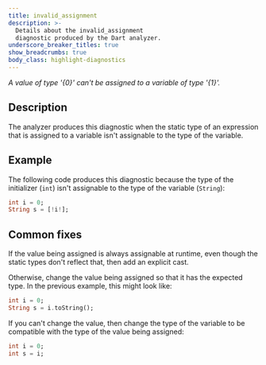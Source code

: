 ```yaml
---
title: invalid_assignment
description: >-
  Details about the invalid_assignment
  diagnostic produced by the Dart analyzer.
underscore_breaker_titles: true
show_breadcrumbs: true
body_class: highlight-diagnostics
---
```


_A value of type '{0}' can't be assigned to a variable of type '{1}'._

## Description

The analyzer produces this diagnostic when the static type of an expression
that is assigned to a variable isn't assignable to the type of the
variable.

## Example

The following code produces this diagnostic because the type of the
initializer (`int`) isn't assignable to the type of the variable
(`String`):

```dart
int i = 0;
String s = [!i!];
```

## Common fixes

If the value being assigned is always assignable at runtime, even though
the static types don't reflect that, then add an explicit cast.

Otherwise, change the value being assigned so that it has the expected
type. In the previous example, this might look like:

```dart
int i = 0;
String s = i.toString();
```

If you can't change the value, then change the type of the variable to be
compatible with the type of the value being assigned:

```dart
int i = 0;
int s = i;
```
